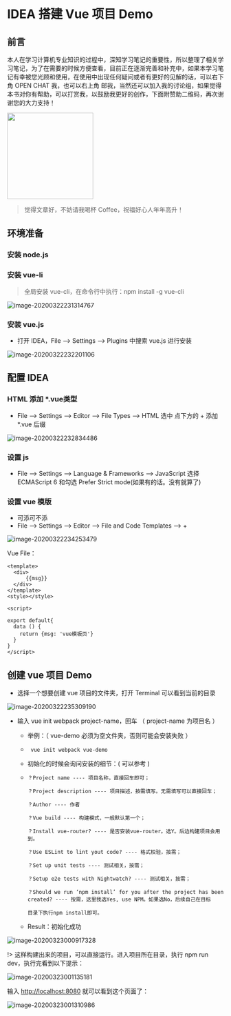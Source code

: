 # IDEA 搭建 Vue 项目 Demo

## 前言

本人在学习计算机专业知识的过程中，深知学习笔记的重要性，所以整理了相关学习笔记，为了在需要的时候方便查看，目前正在逐渐完善和补充中，如果本学习笔记有幸被您光顾和使用，在使用中出现任何疑问或者有更好的见解的话，可以右下角 OPEN CHAT 我，也可以右上角 邮我，当然还可以加入我的讨论组，如果觉得本书对你有帮助，可以打赏我，以鼓励我更好的创作，下面附赞助二维码，再次谢谢您的大力支持！

<div ><img src="https://wugenqiang.gitee.io/notebook/images/pay/wechat-pay.png" width="200" height="200" /></div>

> 觉得文章好，不妨请我喝杯 Coffee，祝福好心人年年高升！

## 环境准备

### 安装 node.js



### 安装 vue-li

> 全局安装 vue-cli，在命令行中执行：npm install -g vue-cli

![image-20200322231314767](attachments/idea-to-vue/72cb84503ed8d09d392126701ff055ba_MD5.png)

### 安装 vue.js

* 打开 IDEA，File --> Settings --> Plugins 中搜索 vue.js 进行安装

![image-20200322232201106](attachments/idea-to-vue/426315cedd3765e59e3ac10b771d9124_MD5.png)

## 配置 IDEA

### HTML 添加 *.vue类型

* File --> Settings --> Editor --> File Types --> HTML 选中  点下方的 + 添加 *.vue 后缀

![image-20200322232834486](attachments/idea-to-vue/99a02717b4170b85d2911968143b6c57_MD5.png)

### 设置 js

* File --> Settings --> Language & Frameworks --> JavaScript 选择 ECMAScript 6  和勾选 Prefer Strict mode(如果有的话。没有就算了)

### 设置 vue 模版

* 可添可不添
* File --> Settings --> Editor --> File and Code Templates --> +

![image-20200322234253479](attachments/idea-to-vue/8de640e24189a7ccfc1d144deb9b9ba0_MD5.png)

Vue File：

```vue
<template>
  <div>
      {{msg}}
  </div>
</template>
<style></style>

<script>

export default{
  data () {
    return {msg: 'vue模板页'}
  }
}
</script>
```

## 创建 vue 项目 Demo

* 选择一个想要创建 vue 项目的文件夹，打开 Terminal 可以看到当前的目录

![image-20200322235309190](attachments/idea-to-vue/a11ad283b6166bbe36912bcc82bdbefb_MD5.png)

* 输入 vue init webpack project-name，回车 （ project-name 为项目名 ）

  * 举例：（ vue-demo 必须为空文件夹，否则可能会安装失败 ）

  * ```vue
     vue init webpack vue-demo
    ```

  * 初始化的时候会询问安装的细节：( 可以参考 )

  * ```vue
    ？Project name ---- 项目名称，直接回车即可；
    
    ？Project description ---- 项目描述，按需填写。无需填写可以直接回车；
    
    ？Author ---- 作者
    
    ？Vue build ---- 构建模式，一般默认第一个；
    
    ？Install vue-router? ---- 是否安装vue-router。选Y。后边构建项目会用到。
    
    ？Use ESLint to lint yout code? ---- 格式校验，按需；
    
    ？Set up unit tests ---- 测试相关，按需；
    
    ？Setup e2e tests with Nightwatch? ---- 测试相关，按需；
    
    ？Should we run ‘npm install’ for you after the project has been created? ---- 按需，这里我选Yes, use NPM。如果选No，后续自己在目标
    
    目录下执行npm install即可。
    ```

  * Result：初始化成功

![image-20200323000917328](attachments/idea-to-vue/46fb56538229a404c9ce32b16dd0fedf_MD5.png)

!> 这样构建出来的项目，可以直接运行。进入项目所在目录，执行 npm run dev，执行完看到以下提示：

![image-20200323001135181](attachments/idea-to-vue/e9d0107d194192146e233d7260d3f846_MD5.png)



输入 [http://localhost:8080](http://localhost:8080/)  就可以看到这个页面了：

![image-20200323001310986](attachments/idea-to-vue/765c4a2574cbeabd094218cbacdeef8c_MD5.png)





